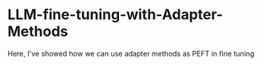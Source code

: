 # LLM-fine-tuning-with-Adapter-Methods
Here, I've showed how we can use adapter methods as PEFT in fine tuning
